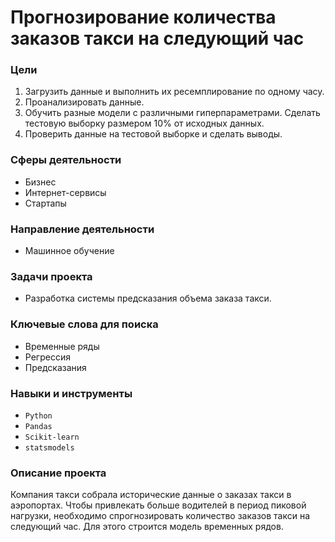 # Прогнозирование количества заказов такси на следующий час

### Цели
1. Загрузить данные и выполнить их ресемплирование по одному часу.
2. Проанализировать данные.
3. Обучить разные модели с различными гиперпараметрами. Сделать тестовую выборку размером 10% от исходных данных.
4. Проверить данные на тестовой выборке и сделать выводы.

### Сферы деятельности
- Бизнес
- Интернет-сервисы
- Стартапы

### Направление деятельности
- Машинное обучение

### Задачи проекта
- Разработка системы предсказания объема заказа такси.

### Ключевые слова для поиска
- Временные ряды
- Регрессия
- Предсказания

### Навыки и инструменты
- `Python`
- `Pandas`
- `Scikit-learn`
- `statsmodels`

### Описание проекта
Компания такси собрала исторические данные о заказах такси в аэропортах. Чтобы привлекать больше водителей в период пиковой нагрузки, необходимо спрогнозировать количество заказов такси на следующий час. Для этого строится модель временных рядов.

